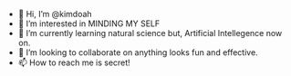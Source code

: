- 👋 Hi, I’m @kimdoah
- 👀 I’m interested in MINDING MY SELF
- 🌱 I’m currently learning natural science but, Artificial Intellegence now on.
- 💞️ I’m looking to collaborate on anything looks fun and effective.
- 📫 How to reach me is secret!

<!---
kimdoah/kimdoah is a ✨ special ✨ repository because its `README.md` (this file) appears on your GitHub profile.
You can click the Preview link to take a look at your changes.
--->
